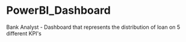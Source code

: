 # PowerBI_Dashboard
Bank Analyst - Dashboard that represents the distribution of loan on 5 different KPI's
